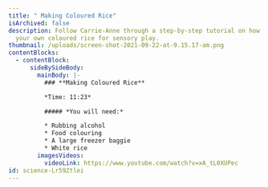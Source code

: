 ```yaml
---
title: " Making Coloured Rice"
isArchived: false
description: Follow Carrie-Anne through a step-by-step tutorial on how to make
  your own coloured rice for sensory play.
thumbnail: /uploads/screen-shot-2021-09-22-at-9.15.17-am.png
contentBlocks:
  - contentBlock:
      sideBySideBody:
        mainBody: |-
          ### **Making Coloured Rice**

          *Time: 11:23*

          ##### *You will need:*

          * Rubbing alcohol
          * Food colouring
          * A large freezer baggie 
          * White rice
        imagesVideos:
          videoLink: https://www.youtube.com/watch?v=xA_tL0XUPec
id: science-Lr59Ztlei
---
```


